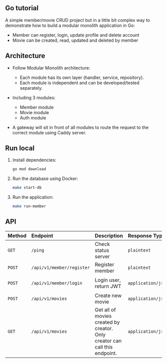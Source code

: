 ## Go tutorial 

A simple member/movie CRUD project but in a little bit complex way to demonstrate how to build a modular monolith application in Go:
 - Member can register, login, update profile and delete account
 - Movie can be created, read, updated and deleted by member

 ## Architecture
 - Follow Modular Monolith architecture:
    - Each module has its own layer (handler, service, repository).
    - Each module is independent and can be developed/tested separately.

- Including 3 modules:
    - Member module
    - Movie module
    - Auth module

- A gateway will sit in front of all modules to route the request to the correct module using Caddy server.

## Run local
1. Install dependencies:
   ```bash
   go mod download
   ```
2. Run the database using Docker:
   ```bash
   make start-db
   ```
3. Run the application:
   ```bash
   make run-member
   ```

## API
| Method | Endpoint | Description | Response Type | Response |
| :--- | :--- | :--- | :--- | :--- |
| `GET` | `/ping` | Check status server | `plaintext` | `pong` |
| `POST` | `/api/v1/member/register` | Register member | `plaintext` | `No content` |
| `POST` | `/api/v1/member/login` | Login user, return JWT | `application/json` | ```json { "token": "eyJhbGciOiJIUzI1NiIsInR5cCI6IkpXVCJ9.eyJzdWIiOiIxMjM0NTY3ODkwIiwibmFtZSI6IkpvaG4gRG9lIiwiYWRtaW4iOnRydWUsImlhdCI6MTUxNjIzOTAyMn0.KMUFsIDTnFmyG3nMiGM6H9FNFUROf3wh7SmqJp-QV30" } ``` |
| `POST` | `/api/v1/movies` | Create new movie | `application/json` | ```json { "id": "632099a6-a697-4cbf-8e79-298ae9d7997d", "name": "Star War", "star": 5, "actor": "Mark Hamill", "created_at": 1758092201, "updated_at": 1758092201 } ``` |
| `GET` | `/api/v1/movies` | Get all of movies created by creator. Only creator can call this endpoint. | `application/json` | ```json { "creator": "3053dd78-b24e-4ff5-a3c3-53098982aed9", "name": "Jhon Doe", "movies": [{ "id": "632099a6-a697-4cbf-8e79-298ae9d7997d", "name": "Star War", "star": 5, "actor": "Mark Hamill", "created_at": 1758092201, "updated_at": 1758092201 }] } ``` |